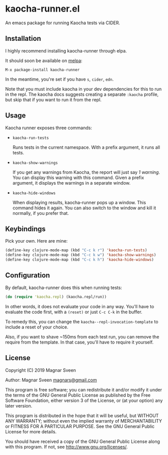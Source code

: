 # kaocha-runner.el

An emacs package for running Kaocha tests via CIDER.

## Installation

I highly recommend installing kaocha-runner through elpa.

It should soon be available on [melpa](http://melpa.milkbox.net/):

    M-x package-install kaocha-runner

In the meantime, you're set if you have `s`, `cider`, `edn`.

Note that you must include kaocha in your dev dependencies for this to run in
the repl. The kaocha docs suggests creating a separate `:kaocha` profile, but
skip that if you want to run it from the repl.

## Usage

Kaocha runner exposes three commands:

- `kaocha-run-tests`

   Runs tests in the current namespace. With a prefix argument, it runs all tests.

- `kaocha-show-warnings`

   If you get any warnings from Kaocha, the report will just say *1 warning*.
   You can display this warning with this command. Given a prefix argument, it
   displays the warnings in a separate window.

- `kaocha-hide-windows`

   When displaying results, kaocha-runner pops up a window. This command hides
   it again. You can also switch to the window and kill it normally, if you
   prefer that.

## Keybindings

Pick your own. Here are mine:

```cl
(define-key clojure-mode-map (kbd "C-c k r") 'kaocha-run-tests)
(define-key clojure-mode-map (kbd "C-c k w") 'kaocha-show-warnings)
(define-key clojure-mode-map (kbd "C-c k h") 'kaocha-hide-windows)
```

## Configuration

By default, kaocha-runner does this when running tests:

```clj
(do (require 'kaocha.repl) (kaocha.repl/run))
```

In other words, it does not evaluate your code in any way. You'll have to
evaluate the code first, with a `(reset)` or just `C-c C-k` in the buffer.

To remedy this, you can change the `kaocha--repl-invocation-template` to include
a reset of your choice.

Also, if you want to shave ~150ms from each test run, you can remove the require
from the template. In that case, you'll have to require it yourself.

## License

Copyright (C) 2019 Magnar Sveen

Author: Magnar Sveen <magnars@gmail.com>

This program is free software; you can redistribute it and/or modify
it under the terms of the GNU General Public License as published by
the Free Software Foundation, either version 3 of the License, or
(at your option) any later version.

This program is distributed in the hope that it will be useful,
but WITHOUT ANY WARRANTY; without even the implied warranty of
MERCHANTABILITY or FITNESS FOR A PARTICULAR PURPOSE.  See the
GNU General Public License for more details.

You should have received a copy of the GNU General Public License
along with this program.  If not, see <http://www.gnu.org/licenses/>.
